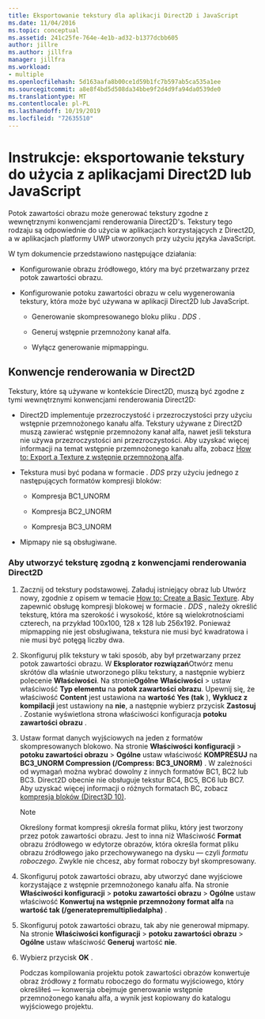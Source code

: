 ```yaml
---
title: Eksportowanie tekstury dla aplikacji Direct2D i JavaScript
ms.date: 11/04/2016
ms.topic: conceptual
ms.assetid: 241c25fe-764e-4e1b-ad32-b1377dcbb605
author: jillre
ms.author: jillfra
manager: jillfra
ms.workload:
- multiple
ms.openlocfilehash: 5d163aafa8b00ce1d59b1fc7b597ab5ca535a1ee
ms.sourcegitcommit: a8e8f4bd5d508da34bbe9f2d4d9fa94da0539de0
ms.translationtype: MT
ms.contentlocale: pl-PL
ms.lasthandoff: 10/19/2019
ms.locfileid: "72635510"
---
```

# <a name="how-to-export-a-texture-for-use-with-direct2d-or-javascript-apps"></a>Instrukcje: eksportowanie tekstury do użycia z aplikacjami Direct2D lub JavaScript

Potok zawartości obrazu może generować tekstury zgodne z wewnętrznymi konwencjami renderowania Direct2D's. Tekstury tego rodzaju są odpowiednie do użycia w aplikacjach korzystających z Direct2D, a w aplikacjach platformy UWP utworzonych przy użyciu języka JavaScript.

W tym dokumencie przedstawiono następujące działania:

- Konfigurowanie obrazu źródłowego, który ma być przetwarzany przez potok zawartości obrazu.

- Konfigurowanie potoku zawartości obrazu w celu wygenerowania tekstury, która może być używana w aplikacji Direct2D lub JavaScript.

  - Generowanie skompresowanego bloku pliku *. DDS* .

  - Generuj wstępnie przemnożony kanał alfa.

  - Wyłącz generowanie mipmappingu.

## <a name="rendering-conventions-in-direct2d"></a>Konwencje renderowania w Direct2D

Tekstury, które są używane w kontekście Direct2D, muszą być zgodne z tymi wewnętrznymi konwencjami renderowania Direct2D:

- Direct2D implementuje przezroczystość i przezroczystości przy użyciu wstępnie przemnożonego kanału alfa. Tekstury używane z Direct2D muszą zawierać wstępnie przemnożony kanał alfa, nawet jeśli tekstura nie używa przezroczystości ani przezroczystości. Aby uzyskać więcej informacji na temat wstępnie przemnożonego kanału alfa, zobacz [How to: Export a Texture z wstępnie przemnożoną alfa](../designers/how-to-export-a-texture-that-has-premultiplied-alpha.md).

- Tekstura musi być podana w formacie *. DDS* przy użyciu jednego z następujących formatów kompresji bloków:

  - Kompresja BC1_UNORM

  - Kompresja BC2_UNORM

  - Kompresja BC3_UNORM

- Mipmapy nie są obsługiwane.

### <a name="to-create-a-texture-thats-compatible-with-direct2d-rendering-conventions"></a>Aby utworzyć teksturę zgodną z konwencjami renderowania Direct2D

1. Zacznij od tekstury podstawowej. Załaduj istniejący obraz lub Utwórz nowy, zgodnie z opisem w temacie [How to: Create a Basic Texture](../designers/how-to-create-a-basic-texture.md). Aby zapewnić obsługę kompresji blokowej w formacie *. DDS* , należy określić teksturę, która ma szerokość i wysokość, które są wielokrotnościami czterech, na przykład 100x100, 128 x 128 lub 256x192. Ponieważ mipmapping nie jest obsługiwana, tekstura nie musi być kwadratowa i nie musi być potęgą liczby dwa.

2. Skonfiguruj plik tekstury w taki sposób, aby był przetwarzany przez potok zawartości obrazu. W **Eksplorator rozwiązań**Otwórz menu skrótów dla właśnie utworzonego pliku tekstury, a następnie wybierz polecenie **Właściwości**. Na stronie**Ogólne** **Właściwości**  >  ustaw właściwość **Typ elementu** na **potok zawartości obrazu**. Upewnij się, że właściwość **Content** jest ustawiona na **wartość Yes (tak** ), **Wyklucz z kompilacji** jest ustawiony na **nie**, a następnie wybierz przycisk **Zastosuj** . Zostanie wyświetlona strona właściwości konfiguracja **potoku zawartości obrazu** .

3. Ustaw format danych wyjściowych na jeden z formatów skompresowanych blokowo. Na stronie **Właściwości konfiguracji**  > **potoku zawartości obrazu**  > **Ogólne** ustaw właściwość **KOMPRESUJ** na **BC3_UNORM Compression (/Compress: BC3_UNORM)** . W zależności od wymagań można wybrać dowolny z innych formatów BC1, BC2 lub BC3. Direct2D obecnie nie obsługuje tekstur BC4, BC5, BC6 lub BC7. Aby uzyskać więcej informacji o różnych formatach BC, zobacz [kompresja bloków (Direct3D 10)](/windows/desktop/direct3d10/d3d10-graphics-programming-guide-resources-block-compression).

   > [!NOTE]
   > Określony format kompresji określa format pliku, który jest tworzony przez potok zawartości obrazu. Jest to inna niż Właściwość **Format** obrazu źródłowego w edytorze obrazów, która określa format pliku obrazu źródłowego jako przechowywanego na dysku — czyli *formatu roboczego*. Zwykle nie chcesz, aby format roboczy był skompresowany.

4. Skonfiguruj potok zawartości obrazu, aby utworzyć dane wyjściowe korzystające z wstępnie przemnożonego kanału alfa. Na stronie **Właściwości konfiguracji**  > **potoku zawartości obrazu**  > **Ogólne** ustaw właściwość **Konwertuj na wstępnie przemnożony format alfa** na **wartość tak (/generatepremultipliedalpha)** .

5. Skonfiguruj potok zawartości obrazu, tak aby nie generował mipmapy. Na stronie **Właściwości konfiguracji**  > **potoku zawartości obrazu**  > **Ogólne** ustaw właściwość **Generuj** wartość **nie**.

6. Wybierz przycisk **OK** .

   Podczas kompilowania projektu potok zawartości obrazów konwertuje obraz źródłowy z formatu roboczego do formatu wyjściowego, który określiłeś — konwersja obejmuje generowanie wstępnie przemnożonego kanału alfa, a wynik jest kopiowany do katalogu wyjściowego projektu.
